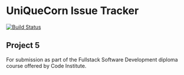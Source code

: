 # **UniQueCorn Issue Tracker**
[![Build Status](https://travis-ci.org/abonello/project_5.svg?branch=master)](https://travis-ci.org/abonello/project_5)
## Project 5

For submission as part of the Fullstack Software Development diploma course offered by Code Institute.